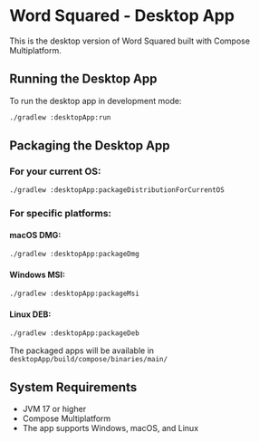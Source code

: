 # Word Squared - Desktop App

This is the desktop version of Word Squared built with Compose Multiplatform.

## Running the Desktop App

To run the desktop app in development mode:

```bash
./gradlew :desktopApp:run
```

## Packaging the Desktop App

### For your current OS:
```bash
./gradlew :desktopApp:packageDistributionForCurrentOS
```

### For specific platforms:

#### macOS DMG:
```bash
./gradlew :desktopApp:packageDmg
```

#### Windows MSI:
```bash
./gradlew :desktopApp:packageMsi
```

#### Linux DEB:
```bash
./gradlew :desktopApp:packageDeb
```

The packaged apps will be available in `desktopApp/build/compose/binaries/main/`

## System Requirements

- JVM 17 or higher
- Compose Multiplatform
- The app supports Windows, macOS, and Linux 